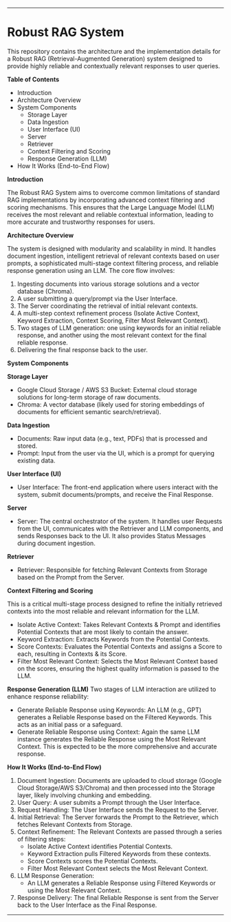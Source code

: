 ________________________________________
# Robust RAG System
This repository contains the architecture and the implementation details for a Robust RAG (Retrieval-Augmented Generation) system designed to provide highly reliable and contextually relevant responses to user queries.

**Table of Contents**
- Introduction
- Architecture Overview
- System Components
    - Storage Layer
    - Data Ingestion
    - User Interface (UI)
    - Server
    - Retriever
    - Context Filtering and Scoring
    - Response Generation (LLM)
- How It Works (End-to-End Flow)

**Introduction**

The Robust RAG System aims to overcome common limitations of standard RAG implementations by incorporating advanced context filtering and scoring mechanisms. This ensures that the Large Language Model (LLM) receives the most relevant and reliable contextual information, leading to more accurate and trustworthy responses for users.

**Architecture Overview**

The system is designed with modularity and scalability in mind. It handles document ingestion, intelligent retrieval of relevant contexts based on user prompts, a sophisticated multi-stage context filtering process, and reliable response generation using an LLM.
The core flow involves:
1. Ingesting documents into various storage solutions and a vector database (Chroma).
2.	A user submitting a query/prompt via the User Interface.
3.	The Server coordinating the retrieval of initial relevant contexts.
4.	A multi-step context refinement process (Isolate Active Context, Keyword Extraction, Context Scoring, Filter Most Relevant Context).
5.	Two stages of LLM generation: one using keywords for an initial reliable response, and another using the most relevant context for the final reliable response.
6.	Delivering the final response back to the user.

**System Components**

**Storage Layer**
- Google Cloud Storage / AWS S3 Bucket: External cloud storage solutions for long-term storage of raw documents.
- Chroma: A vector database (likely used for storing embeddings of documents for efficient semantic search/retrieval).

**Data Ingestion**
- Documents: Raw input data (e.g., text, PDFs) that is processed and stored.
- Prompt: Input from the user via the UI, which is a prompt for querying existing data.

**User Interface (UI)**
- User Interface: The front-end application where users interact with the system, submit documents/prompts, and receive the Final Response.

**Server**
- Server: The central orchestrator of the system. It handles user Requests from the UI, communicates with the Retriever and LLM components, and sends Responses back to the UI. It also provides Status Messages during document ingestion.

**Retriever**
- Retriever: Responsible for fetching Relevant Contexts from Storage based on the Prompt from the Server.

**Context Filtering and Scoring**

This is a critical multi-stage process designed to refine the initially retrieved contexts into the most reliable and relevant information for the LLM.
- Isolate Active Context: Takes Relevant Contexts & Prompt and identifies Potential Contexts that are most likely to contain the answer.
- Keyword Extraction: Extracts Keywords from the Potential Contexts.
- Score Contexts: Evaluates the Potential Contexts and assigns a Score to each, resulting in Contexts & its Score.
- Filter Most Relevant Context: Selects the Most Relevant Context based on the scores, ensuring the highest quality information is passed to the LLM.

**Response Generation (LLM)**
Two stages of LLM interaction are utilized to enhance response reliability:
- Generate Reliable Response using Keywords: An LLM (e.g., GPT) generates a Reliable Response based on the Filtered Keywords. This acts as an initial pass or a safeguard.
- Generate Reliable Response using Context: Again the same LLM instance generates the Reliable Response using the Most Relevant Context. This is expected to be the more comprehensive and accurate response.

**How It Works (End-to-End Flow)**
1.	Document Ingestion: Documents are uploaded to cloud storage (Google Cloud Storage/AWS S3/Chroma) and then processed into the Storage layer, likely involving chunking and embedding.
2.	User Query: A user submits a Prompt through the User Interface.
3.	Request Handling: The User Interface sends the Request to the Server.
4.	Initial Retrieval: The Server forwards the Prompt to the Retriever, which fetches Relevant Contexts from Storage.
5.	Context Refinement: The Relevant Contexts are passed through a series of filtering steps:
    - Isolate Active Context identifies Potential Contexts.
    - Keyword Extraction pulls Filtered Keywords from these contexts.
    - Score Contexts scores the Potential Contexts.
    - Filter Most Relevant Context selects the Most Relevant Context.
6.	LLM Response Generation:
    - An LLM generates a Reliable Response using Filtered Keywords or using the Most Relevant Context.
7.	Response Delivery: The final Reliable Response is sent from the Server back to the User Interface as the Final Response.
________________________________________


